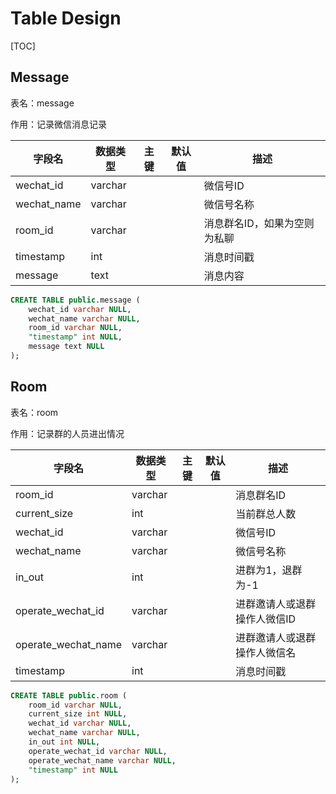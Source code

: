 # Table Design

[TOC]

## Message

表名：message

作用：记录微信消息记录

| 字段名      | 数据类型 | 主键 | 默认值 | 描述                       |
| ----------- | -------- | ---- | ------ | -------------------------- |
| wechat_id   | varchar  |      |        | 微信号ID                   |
| wechat_name | varchar  |      |        | 微信号名称                 |
| room_id     | varchar  |      |        | 消息群名ID，如果为空则为私聊 |
| timestamp   | int      |      |        | 消息时间戳                 |
| message     | text     |      |        | 消息内容                   |

```sql
CREATE TABLE public.message (
	wechat_id varchar NULL,
	wechat_name varchar NULL,
	room_id varchar NULL,
	"timestamp" int NULL,
	message text NULL
);
```



## Room

表名：room

作用：记录群的人员进出情况

| 字段名              | 数据类型 | 主键 | 默认值 | 描述                         |
| ------------------- | -------- | ---- | ------ | ---------------------------- |
| room_id             | varchar  |      |        | 消息群名ID                   |
| current_size        | int      |      |        | 当前群总人数                 |
| wechat_id           | varchar  |      |        | 微信号ID                     |
| wechat_name         | varchar  |      |        | 微信号名称                   |
| in_out              | int      |      |        | 进群为1，退群为-1            |
| operate_wechat_id   | varchar  |      |        | 进群邀请人或退群操作人微信ID |
| operate_wechat_name | varchar  |      |        | 进群邀请人或退群操作人微信名 |
| timestamp           | int      |      |        | 消息时间戳                   |

```sql
CREATE TABLE public.room (
	room_id varchar NULL,
	current_size int NULL,
	wechat_id varchar NULL,
	wechat_name varchar NULL,
	in_out int NULL,
	operate_wechat_id varchar NULL,
	operate_wechat_name varchar NULL,
	"timestamp" int NULL
);
```

